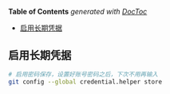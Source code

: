 <!-- START doctoc generated TOC please keep comment here to allow auto update -->
<!-- DON'T EDIT THIS SECTION, INSTEAD RE-RUN doctoc TO UPDATE -->
**Table of Contents**  *generated with [DocToc](https://github.com/thlorenz/doctoc)*

- [启用长期凭据](#%E5%90%AF%E7%94%A8%E9%95%BF%E6%9C%9F%E5%87%AD%E6%8D%AE)

<!-- END doctoc generated TOC please keep comment here to allow auto update -->

## 启用长期凭据

```bash
# 启用密码保存，设置好账号密码之后，下次不用再输入
git config --global credential.helper store
```
